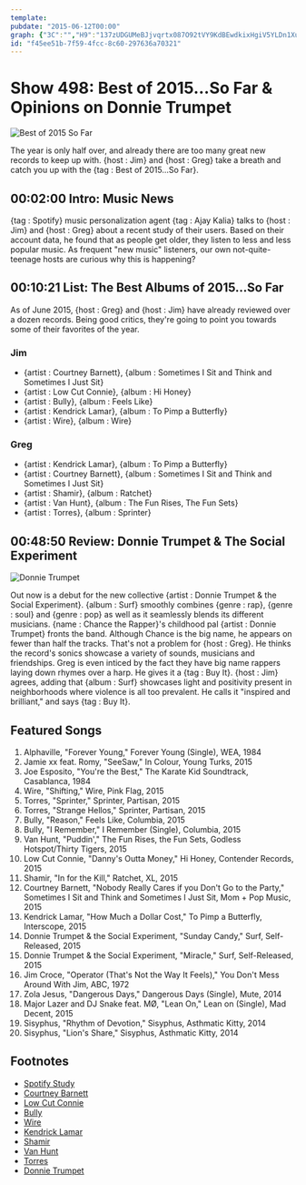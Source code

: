 ```yaml
---
template: 
pubdate: "2015-06-12T00:00"
graph: {"3C":"","H9":"137zUDGUMeBJjvqrtx087O92tVY9KdBEwdkixHgiV5YLDn1XuL7K8v0BL66Biltsnjw2By5SY6YfMcaY","29E":"TW7OocntP1BMefycntP1BFxuTcntP19MGtlcntP10NGYocntP197qipBHm1G97qipX6cfd"}
id: "f45ee51b-7f59-4fcc-8c60-297636a70321"
---
```






# Show 498: Best of 2015...So Far & Opinions on Donnie Trumpet

![Best of 2015 So Far](https://static.soundopinions.org/images/2015/bestofsofar_web.jpg)

The year is only half over, and already there are too many great new records to keep up with. {host : Jim} and {host : Greg} take a breath and catch you up with the {tag : Best of 2015...So Far}.



## 00:02:00 Intro: Music News

{tag : Spotify} music personalization agent {tag : Ajay Kalia} talks to {host : Jim} and {host : Greg} about a recent study of their users. Based on their account data, he found that as people get older, they listen to less and less popular music. As frequent "new music" listeners, our own not-quite-teenage hosts are curious why this is happening?



## 00:10:21 List: The Best Albums of 2015...So Far

As of June 2015, {host : Greg} and {host : Jim} have already reviewed over a dozen records. Being good critics, they're going to point you towards some of their favorites of the year.


### Jim

- {artist : Courtney Barnett}, {album : Sometimes I Sit and Think and Sometimes I Just Sit}
- {artist : Low Cut Connie}, {album : Hi Honey}
- {artist : Bully}, {album : Feels Like}
- {artist : Kendrick Lamar}, {album : To Pimp a Butterfly}
- {artist : Wire}, {album : Wire}


### Greg

- {artist : Kendrick Lamar}, {album : To Pimp a Butterfly}
- {artist : Courtney Barnett}, {album : Sometimes I Sit and Think and Sometimes I Just Sit}
- {artist : Shamir}, {album : Ratchet}
- {artist : Van Hunt}, {album : The Fun Rises, The Fun Sets}
- {artist : Torres}, {album : Sprinter}



## 00:48:50 Review:  Donnie Trumpet & The Social Experiment

![Donnie Trumpet](https://static.soundopinions.org/assets/498/29E0.jpg)

Out now is a debut for the new collective {artist : Donnie Trumpet & the Social Experiment}.  {album : Surf} smoothly combines {genre : rap}, {genre : soul} and {genre : pop} as well as it seamlessly blends its different musicians. {name : Chance the Rapper}'s childhood pal {artist : Donnie Trumpet} fronts the band. Although Chance is the big name, he appears on fewer than half the tracks. That's not a problem for {host : Greg}. He thinks the record's sonics showcase a variety of sounds, musicians and friendships. Greg is even inticed by the fact they have big name rappers laying down rhymes over a harp. He gives it a {tag : Buy It}. {host : Jim} agrees, adding that {album : Surf} showcases light and positivity present in neighborhoods where violence is all too prevalent. He calls it "inspired and brilliant," and says {tag : Buy It}.



## Featured Songs

1. Alphaville, "Forever Young," Forever Young (Single), WEA, 1984
2. Jamie xx feat. Romy, "SeeSaw," In Colour, Young Turks, 2015
3. Joe Esposito, "You're the Best," The Karate Kid Soundtrack, Casablanca, 1984
4. Wire, "Shifting," Wire, Pink Flag, 2015
5. Torres, "Sprinter," Sprinter, Partisan, 2015
6. Torres, "Strange Hellos," Sprinter, Partisan, 2015
7. Bully, "Reason," Feels Like, Columbia, 2015
8. Bully, "I Remember," I Remember (Single), Columbia, 2015
9. Van Hunt, "Puddin'," The Fun Rises, the Fun Sets, Godless Hotspot/Thirty Tigers, 2015
10. Low Cut Connie, "Danny's Outta Money," Hi Honey, Contender Records, 2015
11. Shamir, "In for the Kill," Ratchet, XL, 2015
12. Courtney Barnett, "Nobody Really Cares if you Don't Go to the Party," Sometimes I Sit and Think and Sometimes I Just Sit, Mom + Pop Music, 2015
13. Kendrick Lamar, "How Much a Dollar Cost," To Pimp a Butterfly, Interscope, 2015
14. Donnie Trumpet & the Social Experiment, "Sunday Candy," Surf, Self-Released, 2015
15. Donnie Trumpet & the Social Experiment, "Miracle," Surf, Self-Released, 2015
16. Jim Croce, "Operator (That's Not the Way It Feels)," You Don't Mess Around With Jim, ABC, 1972
17. Zola Jesus, "Dangerous Days," Dangerous Days (Single), Mute, 2014
18. Major Lazer and DJ Snake feat. MØ, "Lean On," Lean on (Single), Mad Decent, 2015
19. Sisyphus, "Rhythm of Devotion," Sisyphus, Asthmatic Kitty, 2014
20. Sisyphus, "Lion's Share," Sisyphus, Asthmatic Kitty, 2014



## Footnotes

- [Spotify Study](http://skynetandebert.com/2015/04/22/music-was-better-back-then-when-do-we-stop-keeping-up-with-popular-music/)
- [Courtney Barnett](http://courtneybarnett.com.au/)
- [Low Cut Connie](http://lowcutconnie.com/)
- [Bully](https://bullythemusic.bandcamp.com/)
- [Wire](http://www.pinkflag.com/)
- [Kendrick Lamar](http://www.kendricklamar.com/)
- [Shamir](http://www.xlrecordings.com/shamir)
- [Van Hunt](http://vanhunt.com/)
- [Torres](http://torrestorrestorres.com/)
- [Donnie Trumpet](http://www.donnietrumpet.com/)